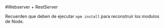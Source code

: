 #Webserver + RestServer

Recuerden que deben de ejecutar ```npm install``` para reconstruir los modulos de Node.